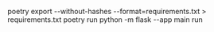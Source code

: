 poetry export --without-hashes --format=requirements.txt > requirements.txt
poetry run python -m flask --app main run